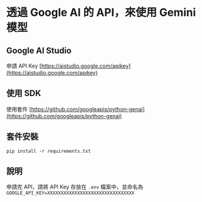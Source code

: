# 透過 Google AI 的 API，來使用 Gemini 模型

## Google AI Studio
申請 API Key [https://aistudio.google.com/apikey](https://aistudio.google.com/apikey)

## 使用 SDK
使用套件 [https://github.com/googleapis/python-genai](https://github.com/googleapis/python-genai)

## 套件安裝
`pip install -r requirements.txt`

## 說明
申請完 API，請將 API Key 存放在 `.env` 檔案中，並命名為 `GOOGLE_API_KEY=XXXXXXXXXXXXXXXXXXXXXXXXXXXXXXXX`